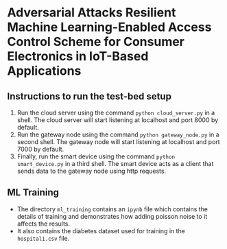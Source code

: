 # Adversarial Attacks Resilient Machine Learning-Enabled Access Control Scheme for Consumer Electronics in IoT-Based Applications

## Instructions to run the test-bed setup

1. Run the cloud server using the command `python cloud_server.py` in a shell. The cloud server will start listening at localhost and port 8000 by default.
2. Run the gateway node using the command `python gateway_node.py` in a second shell. The gateway node will start listening at localhost and port 7000 by default.
3. Finally, run the smart device using the command `python smart_device.py` in a third shell. The smart device acts as a client that sends data to the gateway node using http requests.

## ML Training

- The directory `ml_training` contains an `ipynb` file which contains the details of training and demonstrates how adding poisson noise to it affects the results.
- It also contains the diabetes dataset used for training in the `hospital1.csv` file.